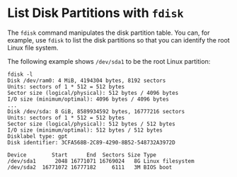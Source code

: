 # List Disk Partitions with `fdisk`

The `fdisk` command manipulates the disk partition table. You can, for example, use `fdisk` to list the disk partitions so that you can identify the root Linux file system. 

The following example shows `/dev/sda1` to be the root Linux partition: 

	fdisk -l
	Disk /dev/ram0: 4 MiB, 4194304 bytes, 8192 sectors
	Units: sectors of 1 * 512 = 512 bytes
	Sector size (logical/physical): 512 bytes / 4096 bytes
	I/O size (minimum/optimal): 4096 bytes / 4096 bytes
	...
	Disk /dev/sda: 8 GiB, 8589934592 bytes, 16777216 sectors
	Units: sectors of 1 * 512 = 512 bytes
	Sector size (logical/physical): 512 bytes / 512 bytes
	I/O size (minimum/optimal): 512 bytes / 512 bytes
	Disklabel type: gpt
	Disk identifier: 3CFA568B-2C89-4290-8B52-548732A3972D

	Device        Start      End  Sectors Size Type
	/dev/sda1      2048 16771071 16769024   8G Linux filesystem
	/dev/sda2  16771072 16777182     6111   3M BIOS boot




